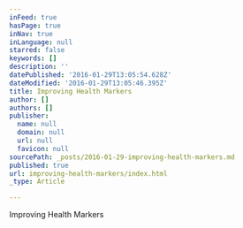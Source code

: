 ```yaml
---
inFeed: true
hasPage: true
inNav: true
inLanguage: null
starred: false
keywords: []
description: ''
datePublished: '2016-01-29T13:05:54.628Z'
dateModified: '2016-01-29T13:05:46.395Z'
title: Improving Health Markers
author: []
authors: []
publisher:
  name: null
  domain: null
  url: null
  favicon: null
sourcePath: _posts/2016-01-29-improving-health-markers.md
published: true
url: improving-health-markers/index.html
_type: Article

---
```

Improving Health Markers